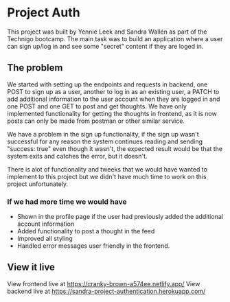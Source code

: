 # Project Auth

This project was built by Yennie Leek and Sandra Wallén as part of the Technigo bootcamp. The main task was to build an application where a user can sign up/log in and see some "secret" content if they are loged in.

## The problem

We started with setting up the endpoints and requests in backend, one POST to sign up as a user, another to log in as an existing user, a PATCH to add additional information to the user account when they are logged in and one POST and one GET to post and get thoughts. We have only implemented functionality for getting the thoughts in frontend, as it is now posts can only be made from postman or other similar service.

We have a problem in the sign up functionality, if the sign up wasn't successful for any reason the system continues reading and sending "success: true" even though it wasn't, the expected result would be that the system exits and catches the error, but it doesn't.

There is alot of functionality and tweeks that we would have wanted to implement to this project but we didn't have much time to work on this project unfortunately.

### If we had more time we would have
- Shown in the profile page if the user had previously added the additional account information
- Added functionality to post a thought in the feed
- Improved all styling
- Handled error messages user friendly in the frontend.

## View it live

View frontend live at https://cranky-brown-a574ee.netlify.app/
View backend live at https://sandra-project-authentication.herokuapp.com/
